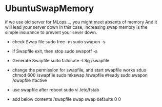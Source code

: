 # UbuntuSwapMemory
if we use old server for MLops..., you might meet absents of memory
And it will lead your server down
In this case, increasing swap memory is the simple insurance to prevent your sever down.

- check Swap file
sudo free -m
sudo swapon -s

- if Swapfile exit, then stop
sudo swapoff -a

- Generate Swapfile
sudo fallocate -l 8g /swapfile

- change the permission for swapfile, and start swapfile works
sduo chmod 600 /swapfile
sudo mkswap /swapfile #ready
sudo swapon /swapfile #active

- use swapfile after reboot
sudo vi /etc/fstab

- add below contents
/swapfile swap swap defaults 0 0
